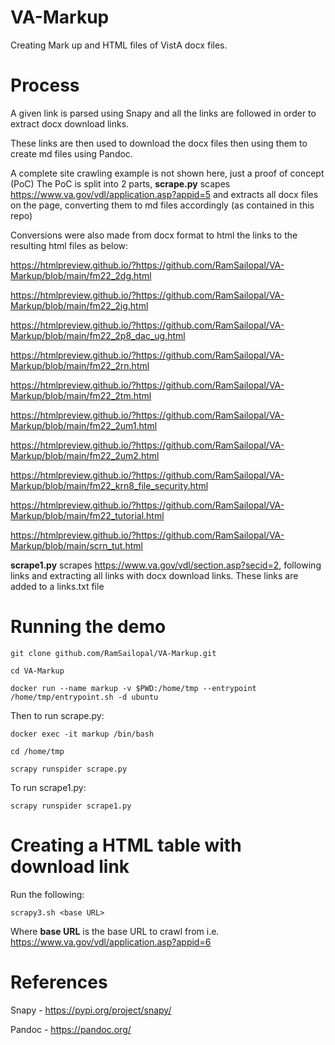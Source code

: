# VA-Markup

Creating Mark up and HTML files of VistA docx files.

# Process

A given link is parsed using Snapy and all the links are followed in order to extract docx download links.

These links are then used to download the docx files then using them to create md files using Pandoc.

A complete site crawling example is not shown here, just a proof of concept (PoC) The PoC is split into 2 parts, **scrape.py** scapes https://www.va.gov/vdl/application.asp?appid=5 and extracts all docx files on the page, converting them to md files accordingly (as contained in this repo)

Conversions were also made from docx format to html the links to the resulting html files as below:

https://htmlpreview.github.io/?https://github.com/RamSailopal/VA-Markup/blob/main/fm22_2dg.html

https://htmlpreview.github.io/?https://github.com/RamSailopal/VA-Markup/blob/main/fm22_2ig.html

https://htmlpreview.github.io/?https://github.com/RamSailopal/VA-Markup/blob/main/fm22_2p8_dac_ug.html

https://htmlpreview.github.io/?https://github.com/RamSailopal/VA-Markup/blob/main/fm22_2rn.html

https://htmlpreview.github.io/?https://github.com/RamSailopal/VA-Markup/blob/main/fm22_2tm.html

https://htmlpreview.github.io/?https://github.com/RamSailopal/VA-Markup/blob/main/fm22_2um1.html

https://htmlpreview.github.io/?https://github.com/RamSailopal/VA-Markup/blob/main/fm22_2um2.html

https://htmlpreview.github.io/?https://github.com/RamSailopal/VA-Markup/blob/main/fm22_krn8_file_security.html

https://htmlpreview.github.io/?https://github.com/RamSailopal/VA-Markup/blob/main/fm22_tutorial.html

https://htmlpreview.github.io/?https://github.com/RamSailopal/VA-Markup/blob/main/scrn_tut.html

**scrape1.py** scrapes https://www.va.gov/vdl/section.asp?secid=2, following links and extracting all links with docx download links. These links are added to a links.txt file

# Running the demo

    git clone github.com/RamSailopal/VA-Markup.git
    
    cd VA-Markup

    docker run --name markup -v $PWD:/home/tmp --entrypoint /home/tmp/entrypoint.sh -d ubuntu
    
Then to run scrape.py:

    docker exec -it markup /bin/bash
    
    cd /home/tmp
    
    scrapy runspider scrape.py
    
To run scrape1.py:

    scrapy runspider scrape1.py
    
# Creating a HTML table with download link

Run the following:

    scrapy3.sh <base URL>
    
Where **base URL** is the base URL to crawl from i.e. https://www.va.gov/vdl/application.asp?appid=6

# References

Snapy - https://pypi.org/project/snapy/

Pandoc - https://pandoc.org/
